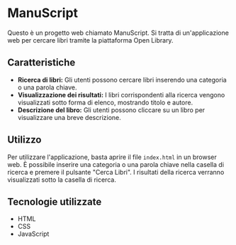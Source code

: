 # ManuScript

Questo è un progetto web chiamato ManuScript. Si tratta di un'applicazione web per cercare libri tramite la piattaforma Open Library.

## Caratteristiche
- **Ricerca di libri:** Gli utenti possono cercare libri inserendo una categoria o una parola chiave.
- **Visualizzazione dei risultati:** I libri corrispondenti alla ricerca vengono visualizzati sotto forma di elenco, mostrando titolo e autore.
- **Descrizione del libro:** Gli utenti possono cliccare su un libro per visualizzare una breve descrizione.

## Utilizzo
Per utilizzare l'applicazione, basta aprire il file `index.html` in un browser web. È possibile inserire una categoria o una parola chiave nella casella di ricerca e premere il pulsante "Cerca Libri". I risultati della ricerca verranno visualizzati sotto la casella di ricerca.

## Tecnologie utilizzate
- HTML
- CSS
- JavaScript
